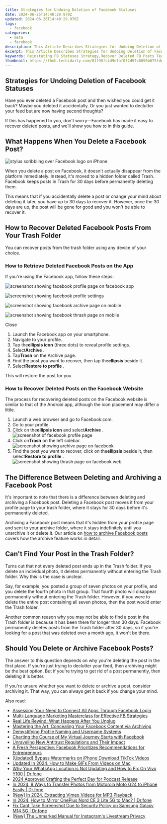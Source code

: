 ```yaml
---
title: Strategies for Undoing Deletion of Facebook Statuses
date: 2024-06-25T14:40:29.970Z
updated: 2024-06-26T14:40:29.970Z
tags:
  - facebook
categories:
  - meta
  - facebook
description: This Article Describes Strategies for Undoing Deletion of Facebook Statuses
excerpt: This Article Describes Strategies for Undoing Deletion of Facebook Statuses
keywords: Reinstating FB Statuses Strategy,Recover Deleted FB Posts Techniques,Overcoming FB Post Removal Methods,Restoring Lost FB Updates Tactics,Undoing Facebook Deletion Actions,Strategies to Recover FB Content,Techniques for Reinstating FB Statuses
thumbnail: https://thmb.techidaily.com/61f98fc4d9e1af032d9fc6896b875fde870b9cc610ca573f8ea2783fc3752f47.jpg
---
```


## Strategies for Undoing Deletion of Facebook Statuses

 Have you ever deleted a Facebook post and then wished you could get it back? Maybe you deleted it accidentally. Or you just wanted to declutter your feed but are now having second thoughts?

 If this has happened to you, don't worry—Facebook has made it easy to recover deleted posts, and we'll show you how to in this guide.

## What Happens When You Delete a Facebook Post?

![stylus scribbling over Facebook logo on iPhone](https://static1.makeuseofimages.com/wordpress/wp-content/uploads/2021/11/pexels-thought-catalog-2228555.jpg)

 When you delete a post on Facebook, it doesn't actually disappear from the platform immediately. Instead, it's moved to a hidden folder called Trash. Facebook keeps posts in Trash for 30 days before permanently deleting them.

 This means that if you accidentally delete a post or change your mind about deleting it later, you have up to 30 days to recover it. However, once the 30 days are up, the post will be gone for good and you won't be able to recover it.

## How to Recover Deleted Facebook Posts From Your Trash Folder

 You can recover posts from the trash folder using any device of your choice.

### How to Retrieve Deleted Facebook Posts on the App

If you're using the Facebook app, follow these steps:

![screenshot showing facebook profile page on facebook app](https://static1.makeuseofimages.com/wordpress/wp-content/uploads/2022/05/screenshot-showing-facebook-profile-page-on-facebook-app.jpg)

![screenshot showing facebook profile settings](https://static1.makeuseofimages.com/wordpress/wp-content/uploads/2022/05/screenshot-showing-facebook-profile-settings.jpg)

![screenshot showing facebook archive page on mobile](https://static1.makeuseofimages.com/wordpress/wp-content/uploads/2022/05/screenshot-showing-facebook-archive-page-on-mobile.jpg)

![screenshot showing facebook thrash page on mobile](https://static1.makeuseofimages.com/wordpress/wp-content/uploads/2022/05/screenshot-showing-facebook-thrash-page-on-mobile.jpg)

Close

1. Launch the Facebook app on your smartphone.
2. Navigate to your profile.
3. Tap the**ellipsis icon** (three dots) to reveal profile settings.
4. Select**Archive** .
5. Tap**Trash** on the Archive page.
6. Find the post you want to recover, then tap the**ellipsis** beside it.
7. Select**Restore to profile** .

This will restore the post for you.

### How to Recover Deleted Posts on the Facebook Website

 The process for recovering deleted posts on the Facebook website is similar to that of the Android app, although the icon placement may differ a little.

1. Launch a web browser and go to Facebook.com.
2. Go to your profile.
3. Click on the**ellipsis icon** and select**Archive** .  
![screenshot of facebook profile page](https://static1.makeuseofimages.com/wordpress/wp-content/uploads/2022/05/screenshot-of-facebook-profile-page.JPG)
4. Click on**Trash** on the left sidebar.  
![screenshot showing archive page on facebook](https://static1.makeuseofimages.com/wordpress/wp-content/uploads/2022/05/screenshot-showing-archive-page-on-facebook.JPG)
5. Find the post you want to recover, click on the**ellipsis** beside it, then select**Restore to profile** .  
![screenshot showing thrash page on facebook web](https://static1.makeuseofimages.com/wordpress/wp-content/uploads/2022/05/screenshot-showing-thrash-page-on-facebook-web.JPG)

## The Difference Between Deleting and Archiving a Facebook Post

 It's important to note that there is a difference between deleting and archiving a Facebook post. Deleting a Facebook post moves it from your profile page to your trash folder, where it stays for 30 days before it's permanently deleted.

 Archiving a Facebook post means that it's hidden from your profile page and sent to your archive folder, where it stays indefinitely until you unarchive it or delete it. Our article on [how to archive Facebook posts](http://www.makeuseof.com/hide-facebook-posts-from-everyone-using-archive-feature/) covers how the archive feature works in detail.

## Can't Find Your Post in the Trash Folder?

 Turns out that not every deleted post ends up in the Trash folder. If you delete an individual photo, it deletes permanently without entering the Trash folder. Why this is the case is unclear.

 Say, for example, you posted a group of seven photos on your profile, and you delete the fourth photo in that group. That fourth photo will disappear permanently without entering the Trash folder. However, if you were to delete the entire post containing all seven photos, then the post would enter the Trash folder.

 Another common reason why you may not be able to find a post in the Trash folder is because it has been there for longer than 30 days. Facebook permanently deletes posts from the Trash folder after 30 days, so if you're looking for a post that was deleted over a month ago, it won't be there.

## Should You Delete or Archive Facebook Posts?

 The answer to this question depends on why you're deleting the post in the first place. If you're just trying to declutter your feed, then archiving might be the best option. But if you're trying to get rid of a post permanently, then deleting it is better.

 If you're unsure whether you want to delete or archive a post, consider archiving it. That way, you can always get it back if you change your mind.


<ins class="adsbygoogle"
     style="display:block"
     data-ad-format="autorelaxed"
     data-ad-client="ca-pub-7571918770474297"
     data-ad-slot="1223367746"></ins>



<ins class="adsbygoogle"
     style="display:block"
     data-ad-client="ca-pub-7571918770474297"
     data-ad-slot="8358498916"
     data-ad-format="auto"
     data-full-width-responsive="true"></ins>

<span class="atpl-alsoreadstyle">Also read:</span>
<div><ul>
<li><a href="https://facebook.techidaily.com/assessing-your-need-to-connect-all-apps-through-facebook-login/"><u>Assessing Your Need to Connect All Apps Through Facebook Login</u></a></li>
<li><a href="https://facebook.techidaily.com/multi-language-marketing-masterclass-for-effective-fb-strategies/"><u>Multi-Language Marketing Masterclass for Effective FB Strategies</u></a></li>
<li><a href="https://facebook.techidaily.com/real-life-rewind-what-happens-after-you-unplug/"><u>Real Life Rewind: What Happens After You Unplug</u></a></li>
<li><a href="https://facebook.techidaily.com/mastering-the-art-concealing-your-facebook-content-via-archiving/"><u>Mastering the Art: Concealing Your Facebook Content via Archiving</u></a></li>
<li><a href="https://facebook.techidaily.com/demystifying-profile-naming-and-username-systems/"><u>Demystifying Profile Naming and Username Systems</u></a></li>
<li><a href="https://facebook.techidaily.com/charting-the-course-of-my-virtual-journey-starts-with-facebook/"><u>Charting the Course of My Virtual Journey Starts with Facebook</u></a></li>
<li><a href="https://facebook.techidaily.com/unraveling-new-antitrust-regulations-and-their-impact/"><u>Unraveling New Antitrust Regulations and Their Impact</u></a></li>
<li><a href="https://facebook.techidaily.com/a-fresh-perspective-facebook-prioritizes-recommendations-for-entrepreneurs/"><u>A Fresh Perspective: Facebook Prioritizes Recommendations for Entrepreneurs</u></a></li>
<li><a href="https://tiktok-video-recordings.techidaily.com/updated-bypass-watermarks-on-iphone-download-tiktok-videos/"><u>[Updated] Bypass Watermarks on iPhone  Download TikTok Videos</u></a></li>
<li><a href="https://ai-editing-video.techidaily.com/updated-in-2024-how-to-make-gifs-from-videos-on-mac/"><u>Updated In 2024, How to Make GIFs From Videos on Mac</u></a></li>
<li><a href="https://location-social.techidaily.com/why-your-whatsapp-location-is-not-updating-and-how-to-fix-on-vivo-y100-drfone-by-drfone-virtual-android/"><u>Why Your WhatsApp Location is Not Updating and How to Fix On Vivo Y100 | Dr.fone</u></a></li>
<li><a href="https://extra-resources.techidaily.com/2024-approved-crafting-the-perfect-day-for-podcast-release/"><u>2024 Approved  Crafting the Perfect Day for Podcast Release</u></a></li>
<li><a href="https://android-transfer.techidaily.com/in-2024-8-ways-to-transfer-photos-from-motorola-moto-g24-to-iphone-easily-drfone-by-drfone-transfer-from-android-transfer-from-android/"><u>In 2024, 8 Ways to Transfer Photos from Motorola Moto G24 to iPhone Easily | Dr.fone</u></a></li>
<li><a href="https://vimeo-videos.techidaily.com/new-in-2024-extracting-vimeo-videos-for-mp3-playback/"><u>[New] In 2024, Extracting Vimeo Videos for MP3 Playback</u></a></li>
<li><a href="https://screen-mirror.techidaily.com/in-2024-how-to-mirror-oneplus-nord-ce-3-lite-5g-to-mac-drfone-by-drfone-android/"><u>In 2024, How to Mirror OnePlus Nord CE 3 Lite 5G to Mac? | Dr.fone</u></a></li>
<li><a href="https://howto.techidaily.com/fix-cant-take-screenshot-due-to-security-policy-on-samsung-galaxy-m14-5g-drfone-by-drfone-fix-android-problems-fix-android-problems/"><u>Fix Cant Take Screenshot Due to Security Policy on Samsung Galaxy M14 5G | Dr.fone</u></a></li>
<li><a href="https://some-approaches.techidaily.com/new-the-unmarked-manual-for-instagrams-livestream-privacy/"><u>[New] The Unmarked Manual for Instagram's Livestream Privacy</u></a></li>
</ul></div>
